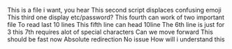 This is a file i want, you hear
This second script displaces confusing emoji
This third one display etc/password?
This fourth can work of two important file
To read last 10 lines
This fifth line can head 10line
The 6th line is just for 3
this 7th requires alot of special characters
Can we move forward
This should be fast now
Absolute redirection
No issue
How will i understand this
